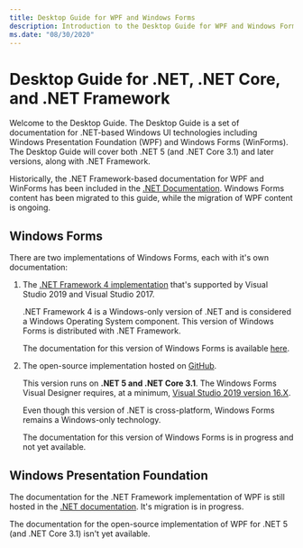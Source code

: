 ```yaml
---
title: Desktop Guide for WPF and Windows Forms
description: Introduction to the Desktop Guide for WPF and Windows Forms for both .NET 5 and .NET Framework.
ms.date: "08/30/2020"
---
```


# Desktop Guide for .NET, .NET Core, and .NET Framework

Welcome to the Desktop Guide. The Desktop Guide is a set of documentation for .NET-based Windows UI technologies including Windows Presentation Foundation (WPF) and Windows Forms (WinForms). The Desktop Guide will cover both .NET 5 (and .NET Core 3.1) and later versions, along with .NET Framework.

Historically, the .NET Framework-based documentation for WPF and WinForms has been included in the [.NET Documentation](/dotnet). Windows Forms content has been migrated to this guide, while the migration of WPF content is ongoing.

## Windows Forms

There are two implementations of Windows Forms, each with it's own documentation:

01. The [.NET Framework 4 implementation](framework/winforms/index.yml?view=netframeworkdesktop-4.8&preserve-view=true) that's supported by Visual Studio 2019 and Visual Studio 2017.

    .NET Framework 4 is a Windows-only version of .NET and is considered a Windows Operating System component. This version of Windows Forms is distributed with .NET Framework.

    The documentation for this version of Windows Forms is available [here](framework/winforms/index.yml?view=netframeworkdesktop-4.8&preserve-view=true).

01. The open-source implementation hosted on [GitHub](https://github.com/dotnet/winforms).

    This version runs on **.NET 5 and .NET Core 3.1**. The Windows Forms Visual Designer requires, at a minimum, [Visual Studio 2019 version 16.X](https://visualstudio.microsoft.com/downloads/?utm_medium=microsoft&utm_source=docs.microsoft.com&utm_campaign=inline+link&utm_content=download+vs2019+desktopguide+winforms).

    Even though this version of .NET is cross-platform, Windows Forms remains a Windows-only technology.

    The documentation for this version of Windows Forms is in progress and not yet available.

## Windows Presentation Foundation

The documentation for the .NET Framework implementation of WPF is still hosted in the [.NET documentation](/dotnet/framework/wpf/). It's migration is in progress.

The documentation for the open-source implementation of WPF for .NET 5 (and .NET Core 3.1) isn't yet available.

